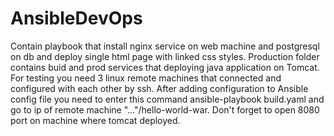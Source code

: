 # AnsibleDevOps
Contain playbook that install nginx service on web machine and postgresql on db and deploy single html page with linked css styles.
Production folder contains buid and prod services that deploying java application on Tomcat.
For testing you need 3 linux remote machines that connected and configured with each other by ssh.
After adding configuration to Ansible config file you need to enter this command ansible-playbook build.yaml and go to ip of remote machine "..."/hello-world-war.
Don't forget to open 8080 port on machine where tomcat deployed.
